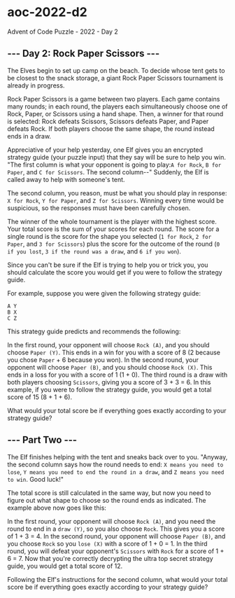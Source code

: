 # aoc-2022-d2
Advent of Code Puzzle - 2022 - Day 2


## --- Day 2: Rock Paper Scissors ---

The Elves begin to set up camp on the beach. To decide whose tent gets to be closest to the snack storage, a giant Rock Paper Scissors tournament is already in progress.

Rock Paper Scissors is a game between two players. Each game contains many rounds; in each round, the players each simultaneously choose one of Rock, Paper, or Scissors using a hand shape. Then, a winner for that round is selected: Rock defeats Scissors, Scissors defeats Paper, and Paper defeats Rock. If both players choose the same shape, the round instead ends in a draw.

Appreciative of your help yesterday, one Elf gives you an encrypted strategy guide (your puzzle input) that they say will be sure to help you win. "The first column is what your opponent is going to play:``A for Rock``, ``B for Paper``, and ``C for Scissors``. The second column--" Suddenly, the Elf is called away to help with someone's tent.

The second column, you reason, must be what you should play in response: ``X for Rock``, ``Y for Paper``, and ``Z for Scissors``. Winning every time would be suspicious, so the responses must have been carefully chosen.

The winner of the whole tournament is the player with the highest score. Your total score is the sum of your scores for each round. The score for a single round is the score for the shape you selected (``1 for Rock``, ``2 for Paper``, and ``3 for Scissors``) plus the score for the outcome of the round (``0 if you lost``, ``3 if the round was a draw``, and ``6 if you won``).

Since you can't be sure if the Elf is trying to help you or trick you, you should calculate the score you would get if you were to follow the strategy guide.

For example, suppose you were given the following strategy guide:

```
A Y
B X
C Z
```

This strategy guide predicts and recommends the following:

In the first round, your opponent will choose ``Rock (A)``, and you should choose ``Paper (Y)``. This ends in a win for you with a score of 8 (2 because you chose ``Paper`` + 6 because you won).
In the second round, your opponent will choose ``Paper (B)``, and you should choose ``Rock (X)``. This ends in a loss for you with a score of 1 (1 + 0).
The third round is a draw with both players choosing ``Scissors``, giving you a score of 3 + 3 = 6.
In this example, if you were to follow the strategy guide, you would get a total score of 15 (8 + 1 + 6).

What would your total score be if everything goes exactly according to your strategy guide?


## --- Part Two ---

The Elf finishes helping with the tent and sneaks back over to you. "Anyway, the second column says how the round needs to end: ``X means you need to lose``, ``Y means you need to end the round in a draw``, and ``Z means you need to win``. Good luck!"

The total score is still calculated in the same way, but now you need to figure out what shape to choose so the round ends as indicated. The example above now goes like this:

In the first round, your opponent will choose ``Rock (A)``, and you need the round to end in a ``draw (Y)``, so you also choose ``Rock``. This gives you a score of 1 + 3 = 4.
In the second round, your opponent will choose ``Paper (B)``, and you choose ``Rock`` so you ``lose (X)`` with a score of 1 + 0 = 1.
In the third round, you will defeat your opponent's ``Scissors`` with ``Rock`` for a score of 1 + 6 = 7.
Now that you're correctly decrypting the ultra top secret strategy guide, you would get a total score of 12.

Following the Elf's instructions for the second column, what would your total score be if everything goes exactly according to your strategy guide?
